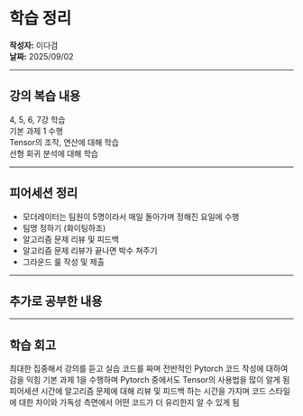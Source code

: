 # 학습 정리

**작성자:** 이다검  
**날짜:** 2025/09/02

---

## 강의 복습 내용
4, 5, 6, 7강 학습  
기본 과제 1 수행   
Tensor의 조작, 연산에 대해 학습  
선형 회귀 분석에 대해 학습   

---

## 피어세션 정리
- 모더레이터는 팀원이 5명이라서 매일 돌아가며 정해진 요일에 수행
- 팀명 정하기 (화이팅하조)
- 알고리즘 문제 리뷰 및 피드백
- 알고리즘 문제 리뷰가 끝나면 박수 쳐주기
- 그라운드 룰 작성 및 제출   

---

## 추가로 공부한 내용

---

## 학습 회고
최대한 집중해서 강의를 듣고 실습 코드를 짜며 전반적인 Pytorch 코드 작성에 대하여 감을 익힘 
기본 과제 1을 수행하며 Pytorch 중에서도 Tensor의 사용법을 많이 알게 됨
피어세션 시간에 알고리즘 문제에 대해 리뷰 및 피드백 하는 시간을 가지며 코드 스타일에 대한 차이와 가독성 측면에서 어떤 코드가 더 유리한지 알 수 있게 됨
